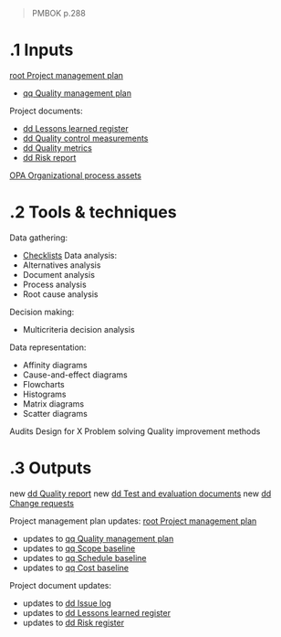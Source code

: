 > PMBOK p.288
# .1 Inputs
[root Project management plan](../Project%20Management%20Plans/root%20Project%20management%20plan.md)
* [qq Quality management plan](../Project%20Management%20Plans/qq%20Quality%20management%20plan.md)

Project documents:
* [dd Lessons learned register](../Project%20Documents/dd%20Lessons%20learned%20register.md)
* [dd Quality control measurements](../Project%20Documents/dd%20Quality%20control%20measurements.md)
* [dd Quality metrics](../Project%20Documents/dd%20Quality%20metrics.md)
* [dd Risk report](../Project%20Documents/dd%20Risk%20report.md)

[OPA Organizational process assets](../OPA%20Organizational%20process%20assets.md)

# .2 Tools & techniques

Data gathering:
* [Checklists](../Tools%20and%20techniques/Checklists.md)
Data analysis:
* Alternatives analysis
* Document analysis
* Process analysis
* Root cause analysis

Decision making:
* Multicriteria decision analysis

Data representation:
* Affinity diagrams
* Cause-and-effect diagrams
* Flowcharts
* Histograms
* Matrix diagrams
* Scatter diagrams

Audits
Design for X
Problem solving
Quality improvement methods

# .3 Outputs
new [dd Quality report](../Project%20Documents/dd%20Quality%20report.md)
new [dd Test and evaluation documents](../Project%20Documents/dd%20Test%20and%20evaluation%20documents.md)
new [dd Change requests](../Project%20Documents/dd%20Change%20requests.md)


Project management plan updates: [root Project management plan](../Project%20Management%20Plans/root%20Project%20management%20plan.md)
* updates to [qq Quality management plan](../Project%20Management%20Plans/qq%20Quality%20management%20plan.md)
* updates to [qq Scope baseline](../Project%20Management%20Plans/qq%20Scope%20baseline.md)
* updates to [qq Schedule baseline](../Project%20Management%20Plans/qq%20Schedule%20baseline.md)
* updates to [qq Cost baseline](../Project%20Management%20Plans/qq%20Cost%20baseline.md)


Project document updates:
* updates to [dd Issue log](../Project%20Documents/dd%20Issue%20log.md)
* updates to [dd Lessons learned register](../Project%20Documents/dd%20Lessons%20learned%20register.md)
* updates to [dd Risk register](../Project%20Documents/dd%20Risk%20register.md)


